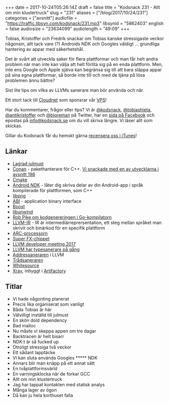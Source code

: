 +++
date = 2017-10-24T05:26:14Z
draft = false
title = "Kodsnack 231 - Allt om min klustertruck"
slug = "231"
aliases = ["/blog/2017/10/24/231"]
categories = ["avsnitt"]
audiofile = "https://traffic.libsyn.com/kodsnack/231.mp3"
libsynid = "5862403"
english = false
audiosize = "23634099"
audiolength = "49:09"
+++

Tobias, Kristoffer och Fredrik snackar om Tobias kanske stressigaste veckor någonsin, allt tack vare (?) Androids NDK och Googles väldigt … grundliga hantering av appar med säkerhetshål.

Det är svårt att utveckla saker för flera plattformar och man får helt andra problem när man inte kan välja att helt förlita sig på en enda plattform. Men, inte ens Google och Apple själva kan begränsa sig till att bara släppa appar på sina egna plattformar, så borde inte till och med de tjäna på lösa problemen ännu bättre?

Sist lite tips om vilka av LLVMs sanerare man bör använda och när.

Ett stort tack till [Cloudnet](http://www.cloudnet.se) som sponsrar vår [VPS](http://en.wikipedia.org/wiki/Virtual_private_server)!

Har du kommentarer, frågor eller tips? Vi är [@kodsnack](https://www.twitter.com/kodsnack), [@tobiashieta](https://www.twitter.com/tobiashieta), [@antikristoffer](https://www.twitter.com/antikristoffer) och [@bjoreman](https://www.twitter.com/bjoreman) på Twitter, har en [sida på Facebook](https://www.facebook.com/kodsnack) och epostas på [info@kodsnack.se](mailto:info@kodsnack.se) om du vill skriva längre. Vi läser allt som skickas.

Gillar du Kodsnack får du hemskt gärna [recensera oss i iTunes](http://itunes.apple.com/se/podcast/kodsnack/id561631498?l=en)!

## Länkar ##
* [Lagrad julmust](http://www.sockerbiten.org/nygarda-lagrad-julmust-ekfat/)
* [Conan](https://www.conan.io/) - pakethanterare för C++. [Vi snackade med en av utvecklarna i avsnitt 198](https://kodsnack.se/198/)
* [Cmake](https://cmake.org/)
* [Android NDK](https://developer.android.com/ndk/index.html) - låter dig skriva delar av din Android-app i språk kompilerade för plattformen, som C++
* [libpng](http://www.libpng.org/pub/png/libpng.html)
* [ABI](https://en.wikipedia.org/wiki/Application_binary_interface) - application binary interface
* [Boost](http://www.boost.org/)
* [libunwind](http://www.nongnu.org/libunwind/)
* [Rob Pike om kodgenereringen i Go-kompilatorn](https://youtu.be/KINIAgRpkDA)
* [LLVM-IR](https://llvm.org/docs/tutorial/LangImpl03.html) - IR är intermediärreprersentation, ett steg mellan språket man skrivit och binärkod för en specifik plattform
* [ARC-processorn](https://en.wikipedia.org/wiki/ARC_%28processor%29)
* [Super FX-chippet](https://en.wikipedia.org/wiki/Super_FX)
* [LLVM developer meeting 2017](https://llvm.org/devmtg/2017-10/)
* [LLVM har typesanerare på gång](https://reviews.llvm.org/D32198)
* [Addressaneraren](https://clang.llvm.org/docs/AddressSanitizer.html) i LLVM
* [Trådsaneraren](https://clang.llvm.org/docs/ThreadSanitizer.html)
* [Whitesource](https://www.whitesourcesoftware.com/)
* [Xray](https://www.jfrog.com/xray/), inbyggt i [Artifactory](https://www.jfrog.com/artifactory/)

## Titlar ##
* Vi hade någonting planerat
* Precis lika organiserat som vanligt
* Båda Tobias är här
* Välvilligt inställd till julmust
* En skön dold dependency
* Bad malloc
* Nu måste vi skeppa appen om tre dagar
* Backtracen är helt bisarr
* NDK:t är så fucked up
* Otroligt stressiga två veckor
* Ett sådant lapptäcke
* Vi kan sluta använda Googles ***** NDK
* Annars blir man knäpp på ett annat sätt
* En tvåplattformsvärld
* En varningsklocka när de forkar GCC
* Allt om min klustertruck
* Jag har tappat kontakten med statisk analys
* Många lager av ögon
* Då kan ju hela korthuset falla